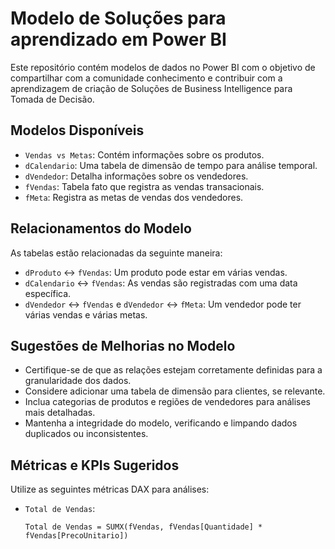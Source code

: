 
# Modelo de Soluções para aprendizado em Power BI

Este repositório contém modelos de dados no Power BI com o objetivo de compartilhar com a comunidade conhecimento e contribuir com a aprendizagem de criação de Soluções de Business Intelligence para Tomada de Decisão.

## Modelos Disponíveis

- `Vendas vs Metas`: Contém informações sobre os produtos.
- `dCalendario`: Uma tabela de dimensão de tempo para análise temporal.
- `dVendedor`: Detalha informações sobre os vendedores.
- `fVendas`: Tabela fato que registra as vendas transacionais.
- `fMeta`: Registra as metas de vendas dos vendedores.

## Relacionamentos do Modelo

As tabelas estão relacionadas da seguinte maneira:

- `dProduto` ↔ `fVendas`: Um produto pode estar em várias vendas.
- `dCalendario` ↔ `fVendas`: As vendas são registradas com uma data específica.
- `dVendedor` ↔ `fVendas` e `dVendedor` ↔ `fMeta`: Um vendedor pode ter várias vendas e várias metas.

## Sugestões de Melhorias no Modelo

- Certifique-se de que as relações estejam corretamente definidas para a granularidade dos dados.
- Considere adicionar uma tabela de dimensão para clientes, se relevante.
- Inclua categorias de produtos e regiões de vendedores para análises mais detalhadas.
- Mantenha a integridade do modelo, verificando e limpando dados duplicados ou inconsistentes.

## Métricas e KPIs Sugeridos

Utilize as seguintes métricas DAX para análises:

- `Total de Vendas`:
  ```dax
  Total de Vendas = SUMX(fVendas, fVendas[Quantidade] * fVendas[PrecoUnitario])
